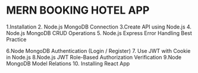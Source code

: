 # MERN BOOKING HOTEL APP 
1.Installation
2. Node.js MongoDB Connection
3.Create  API using Node.js
4. Node.js MongoDB CRUD Operations
5. Node.js Express Error Handling Best Practice

6.Node MongoDB Authentication (Login / Register)
7. Use JWT with Cookie in Node.js 
8.Node.js JWT Role-Based Authorization Verification
9.Node MongoDB Model Relations
10. Installing React App

